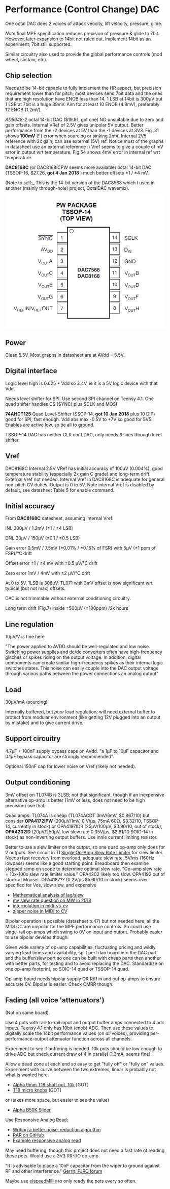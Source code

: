 
# Performance (Control Change) DAC

One octal DAC does 2 voices  of attack veocity, lift velocity, pressure, glide. 

*Note* final MPE specification reduces precision of pressure & glide to 7bit. However, later expansion to 14bit not ruled out. Implement 14bit as an experiment; 7bit still supported.

Similar circuitry also used to provide the global performance controls (mod wheel, sustain, etc).

## Chip selection

Needs to be 14-bit capable to fully implement the HR aspect, but precision requirement lower than for pitch; most devices send 7bit data and the ones that are high resolution have ENOB less than 14. 1 LSB at 14bit is 300μV but 1 LSB at 7bit is a huge 39mV. Aim for at least 10 ENOB (4.8mV), preferably 12 ENOB (1.2mV).

_AD5648-2_ octal 14-bit DAC ($19.91, got one) NO unsuitable due to zero and gain offsets. Internal VRef of 2.5V gives unipolar 5V output. Better performance from the -2 devices at 5V than the -1 devices at 3V3. Fig. 31 shows **100mV** (!!) error when sourcing or sinking 2mA. Internal 2V5 reference with 2x gain, can use external (5V) ref. Notice most of the graphs in datasheet use an external reference :)
Vref seems to give a couple of mV error in output wrt temperature. Fig.54 shows 4mV error in internal ref wrt temperature.

**DAC8168C** (or DAC8168ICPW  seems more available) octal 14-bit DAC (TSSOP-16, $27.26, **got 4 Jan 2018** ) much better offsets ±1 / ±4 mV.

(Note to self:_ This is the 14-bit version of the DAC8568 which I used in another  (mainly through-hole) project, OctalDAC wavemix).

![DAC](./img/DAC8168-14-pinout.png)

## Power

Clean 5.5V. Most graphs in datasheet are at AVdd =  5.5V.

## Digital interface

Logic level high is 0.625 * Vdd so 3.4V, ie it is a 5V logic device with that Vdd.

Needs level shifter for SPI. Use second SPI channel on Teensy 4.1. One quad shifter handles CS (SYNC) plus SCLK and MOSI

**74AHCT125** Quad Level-Shifter (SSOP-14, **got 10 Jan 2018** plus 10 DIP)  good for SPI, fast enough.
Vdd abs max -0.5V to +7V so good for 5V5. Enables are active low, so tie all to ground.

TSSOP-14 DAC has neither CLR nor LDAC, only needs 3 lines through level shifter.


## Vref

DAC8168C Internal 2.5V VRef has initial accuracy of 100μV (0.004%), good temperature stability (especially 2x gain C grade) and long-term drift. External Vref not needed.
Internal Vref in DAC8168C is adequate for general non-pitch CV duties. Output is 0 to 5V.
Note internal Vref is disabled by default, see datasheet Table 5 for enable command.

## Initial accuracy

From **DAC8168C** datasheet, assuming internal Vref:

INL 300μV / 1.2mV (±1 / ±4 LSB)

DNL 30μV / 150μV (±0.1 / ±0.5 LSB)

Gain error 0.5mV / 7.5mV (±0.01% / ±0.15% of FSR) with  5μV (±1 ppm of FSR)/°C drift

Offset error  ±1 / ±4 mV with ±0.5 μV/°C drift

Zero error 	1mV / 4mV with  ±2 μV/°C drift

At 0 to 5V, 1LSB is 306μV. TL071 with 3mV offset is now significant wrt typical (but not max) offsets.

DAC is not trimmable without external conditioning circuitry.

Long term drift (Fig.7) inside ±500μV (±100ppm) /2k hours

## Line regulation

10μV/V is fine here

"The power applied to AVDD should be well-regulated and low noise. Switching power supplies and dc/dc converters often have high-frequency glitches or spikes riding on the output voltage. In addition, digital components can create similar high-frequency spikes as their internal logic switches states. This noise can easily couple into the DAC output voltage through various paths between the power connections an analog output"

## Load

30μV/mA (sourcing)

Internally buffered, but _poor_ load regulation; will need external buffer to protect from modular environment (like getting 12V plugged into an output by mistake) and to give current drive.

## Support circuitry

4.7μF + 100nF supply bypass caps on AVdd. 
"a 1μF to 10μF capacitor and 0.1μF bypass capacitor are strongly recommended".

Optional 150nF cap for lower noise on Vref (likely not needed).

## Output conditioning

3mV offset on TL074B is 3LSB; not that significant, though if an inexpensive alternative op-amp is better (1mV or less, does not need to be high precision) use that.

Quad amps: TL074A is cheap (TL074ACDT 3mV/6mV, $0.867/10) but consider **OPA4172IPW** (200μV/1mV, 0 V/μs, 75mA 60Ω, $3.32/10, TSSOP-14, currently in stock) or OPA4197IDR (25μV/100μV, $3.96/10, out of stock), **OPA4202ID** (20μV/250μV, low slew rate 0.35V/μs, $2.81/10 SOIC-14 in stock) as non-inverting output buffers. Use innie current limiting resistor. 

Better to use a slew limiter on the output, so one quad op-amp only does for 2 outputs. See circuit in TI [Single Op-Amp Slew Rate Limiter](http://www.ti.com/lit/pdf/TIDU026) for slew limiter. Needs rfast recovery from overload, adequate slew rate. 5V/ms (160Hz lowpass) seems like a good starting point. Breadboard then examine stepped ramp on scope to determine optimal slew rate. "Op-amp slew rate = 10x-100x slew rate limiter value." OPA4202 likely too slow.
OPA4192 out of stock at Mouser. OPA4187?? (0.2V/μs $5.60/10 in stock) seems over-specified for Vos, slow slew, and expensive

- [Mathematical analysis of lag/slew](https://modwiggler.com/forum/viewtopic.php?t=270580&sid=4bbb23507cc03653a38cad97c82f4882)
- [my slew rate question on MW in 2018](https://modwiggler.com/forum/viewtopic.php?t=202240)
- [interpolation in midi-vs-cv](https://www.elektronauts.com/t/midi-vs-cv/156000/123)
- [zipper noise in MIDI to CV](https://gearspace.com/board/electronic-music-instruments-and-electronic-music-production/718498-zipper-noise-kenton-pro-2000-mkii.html)

Bipolar operation is possible (datasheet p.47) but not needed here, all the MIDI CC are unipolar for the MPE performance controls. So *could* use singe-rail op-amps which swing to 0V on input and output. Probably easier to use bipolar devices though.

Given wide variety of op-amp capabilities, fluctuating pricing and wildly varying lead times and availability, split perf dac board into the DAC part and the buffer/slew part so one can be built with cheap parts then another with better parts, for testing and to avoid replacing the DAC. Standardize on one op-amp footprint, so SOIC-14 quad or TSSOP-14 quad.

Op-amp board needs bipolar supply OR R/R in and out op-amps to ensure accurate 0V. Bipolar is easier. Check CMRR though.


## Fading (all voice 'attenuators')

(Not on same board).

Use 4 pots with rail-to-rail input and output buffer amps connected to 4 adc inputs. Teensy 4.1 only has 10bit (enob) ADC. Then use these values to digitally scale the 14bit performance values (on *all* voices), providing per-performance-output attenuator function across all channels.

Experiment to see if buffering is needed. 10k pots should be low enough to drive ADC but check current draw of 4 in parallel (1.3mA, seems fine).

Allow a dead zone at each end so easy to get "fully off" or "fully on" values. Experiment with curve between the two extremes, linear is probably not what is wanted here.

- [Alpha 9mm T18 shaft pot, 10k](https://www.thonk.co.uk/shop/alpha-9mm-pots-vertical-t18/) [GOT]
- [T18 micro knobs](https://www.thonk.co.uk/shop/micro-knobs/) [GOT]

or (takes more space, but easier to see the value)

- [Alpha B50K Slider](https://www.thonk.co.uk/shop/music-thing-modular-sliders-for-voltages/)

 Use Responsive Analog Read:

- [Writing a better noise-reduction algorithm](http://damienclarke.me/code/posts/writing-a-better-noise-reducing-analogread)
- [RAR on GitHub](https://github.com/dxinteractive/ResponsiveAnalogRead)
- [Example responsive analog read](https://forum.pjrc.com/threads/45376-Example-code-for-MIDI-controllers-with-Pots-and-Buttons)

May need buffering, though this project does not need a fast rate of reading these pots. Would use a 3V3 RR-I/O op-amp.

"It is advisable to place a 10nF capacitor from the wiper to ground against RF and other interference." [Gerrit, PJRC forum](https://forum.pjrc.com/threads/55126-MIDI-Faderbox-fader-choice?p=197818&viewfull=1#post197818)

Maybe use [elapsedMillis](https://www.pjrc.com/teensy/td_timing_elaspedMillis.html) to only ready the pots every so often.